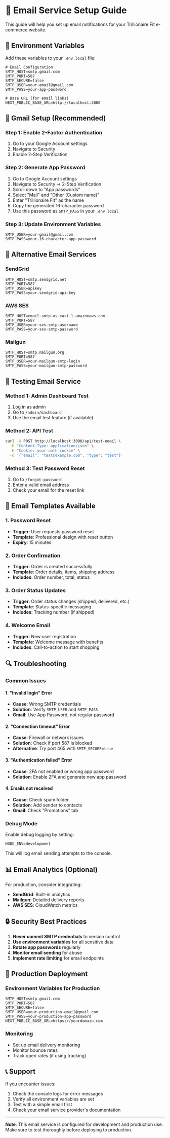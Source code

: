 # 📧 Email Service Setup Guide

This guide will help you set up email notifications for your Trillionaire Fit e-commerce website.

## 🔧 Environment Variables

Add these variables to your `.env.local` file:

```env
# Email Configuration
SMTP_HOST=smtp.gmail.com
SMTP_PORT=587
SMTP_SECURE=false
SMTP_USER=your-email@gmail.com
SMTP_PASS=your-app-password

# Base URL (for email links)
NEXT_PUBLIC_BASE_URL=http://localhost:3000
```

## 📧 Gmail Setup (Recommended)

### Step 1: Enable 2-Factor Authentication
1. Go to your Google Account settings
2. Navigate to Security
3. Enable 2-Step Verification

### Step 2: Generate App Password
1. Go to Google Account settings
2. Navigate to Security → 2-Step Verification
3. Scroll down to "App passwords"
4. Select "Mail" and "Other (Custom name)"
5. Enter "Trillionaire Fit" as the name
6. Copy the generated 16-character password
7. Use this password as `SMTP_PASS` in your `.env.local`

### Step 3: Update Environment Variables
```env
SMTP_USER=your-gmail@gmail.com
SMTP_PASS=your-16-character-app-password
```

## 🚀 Alternative Email Services

### SendGrid
```env
SMTP_HOST=smtp.sendgrid.net
SMTP_PORT=587
SMTP_USER=apikey
SMTP_PASS=your-sendgrid-api-key
```

### AWS SES
```env
SMTP_HOST=email-smtp.us-east-1.amazonaws.com
SMTP_PORT=587
SMTP_USER=your-ses-smtp-username
SMTP_PASS=your-ses-smtp-password
```

### Mailgun
```env
SMTP_HOST=smtp.mailgun.org
SMTP_PORT=587
SMTP_USER=your-mailgun-smtp-login
SMTP_PASS=your-mailgun-smtp-password
```

## 🧪 Testing Email Service

### Method 1: Admin Dashboard Test
1. Log in as admin
2. Go to `/admin/dashboard`
3. Use the email test feature (if available)

### Method 2: API Test
```bash
curl -X POST http://localhost:3000/api/test-email \
  -H "Content-Type: application/json" \
  -H "Cookie: your-auth-cookie" \
  -d '{"email": "test@example.com", "type": "test"}'
```

### Method 3: Test Password Reset
1. Go to `/forgot-password`
2. Enter a valid email address
3. Check your email for the reset link

## 📨 Email Templates Available

### 1. Password Reset
- **Trigger**: User requests password reset
- **Template**: Professional design with reset button
- **Expiry**: 15 minutes

### 2. Order Confirmation
- **Trigger**: Order is created successfully
- **Template**: Order details, items, shipping address
- **Includes**: Order number, total, status

### 3. Order Status Updates
- **Trigger**: Order status changes (shipped, delivered, etc.)
- **Template**: Status-specific messaging
- **Includes**: Tracking number (if shipped)

### 4. Welcome Email
- **Trigger**: New user registration
- **Template**: Welcome message with benefits
- **Includes**: Call-to-action to start shopping

## 🔍 Troubleshooting

### Common Issues

#### 1. "Invalid login" Error
- **Cause**: Wrong SMTP credentials
- **Solution**: Verify `SMTP_USER` and `SMTP_PASS`
- **Gmail**: Use App Password, not regular password

#### 2. "Connection timeout" Error
- **Cause**: Firewall or network issues
- **Solution**: Check if port 587 is blocked
- **Alternative**: Try port 465 with `SMTP_SECURE=true`

#### 3. "Authentication failed" Error
- **Cause**: 2FA not enabled or wrong app password
- **Solution**: Enable 2FA and generate new app password

#### 4. Emails not received
- **Cause**: Check spam folder
- **Solution**: Add sender to contacts
- **Gmail**: Check "Promotions" tab

### Debug Mode

Enable debug logging by setting:
```env
NODE_ENV=development
```

This will log email sending attempts to the console.

## 📊 Email Analytics (Optional)

For production, consider integrating:
- **SendGrid**: Built-in analytics
- **Mailgun**: Detailed delivery reports
- **AWS SES**: CloudWatch metrics

## 🔒 Security Best Practices

1. **Never commit SMTP credentials** to version control
2. **Use environment variables** for all sensitive data
3. **Rotate app passwords** regularly
4. **Monitor email sending** for abuse
5. **Implement rate limiting** for email endpoints

## 🚀 Production Deployment

### Environment Variables for Production
```env
SMTP_HOST=smtp.gmail.com
SMTP_PORT=587
SMTP_SECURE=false
SMTP_USER=your-production-email@gmail.com
SMTP_PASS=your-production-app-password
NEXT_PUBLIC_BASE_URL=https://yourdomain.com
```

### Monitoring
- Set up email delivery monitoring
- Monitor bounce rates
- Track open rates (if using tracking)

## 📞 Support

If you encounter issues:
1. Check the console logs for error messages
2. Verify all environment variables are set
3. Test with a simple email first
4. Check your email service provider's documentation

---

**Note**: This email service is configured for development and production use. Make sure to test thoroughly before deploying to production.
